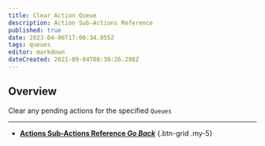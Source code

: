```yaml
---
title: Clear Action Queue
description: Action Sub-Actions Reference
published: true
date: 2023-04-06T17:00:34.055Z
tags: queues
editor: markdown
dateCreated: 2021-09-04T08:38:26.298Z
---
```


## Overview
Clear any pending actions for the specified `Queues`

---

- [<i class="mdi mdi-chevron-left"></i>**Actions Sub-Actions Reference *Go Back***](/Sub-Actions/Actions)
{.btn-grid .my-5}
